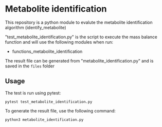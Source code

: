 # Metabolite identification

This repository is a python module to evalute the metabolite identification algorithm (identify_metabolite)

"test_metabolite_identification.py" is the script to execute the mass balance function and will use the following modules when run:
- functions_metabolite_identification

The result file can be generated from "metabolite_identification.py" and is saved in the ```files``` folder

## Usage

The test is run using pytest:

```
pytest test_metabolite_identification.py
```

To generate the result file, use the following command:

```
python3 metabolite_identification.py
```
